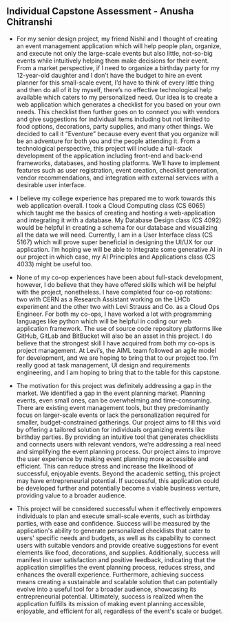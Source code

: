 ## Individual Capstone Assessment - Anusha Chitranshi

-   For my senior design project, my friend Nishil and I thought of creating an event management application which will help people plan, organize, and execute not only the large-scale events but also little, not-so-big events while intuitively helping them make decisions for their event. From a market perspective, if I need to organize a birthday party for my 12-year-old daughter and I don’t have the budget to hire an event planner for this small-scale event, I’d have to think of every little thing and then do all of it by myself, there’s no effective technological help available which caters to my personalized need. Our idea is to create a web application which generates a checklist for you based on your own needs. This checklist then further goes on to connect you with vendors and give suggestions for individual items including but not limited to food options, decorations, party supplies, and many other things. We decided to call it “Eventure” because every event that you organize will be an adventure for both you and the people attending it. From a technological perspective, this project will include a full-stack development of the application including front-end and back-end frameworks, databases, and hosting platforms. We’ll have to implement features such as user registration, event creation, checklist generation, vendor recommendations, and integration with external services with a desirable user interface.

-   I believe my college experience has prepared me to work towards this web application overall. I took a Cloud Computing class (CS 6065) which taught me the basics of creating and hosting a web-application and integrating it with a database. My Database Design class (CS 4092) would be helpful in creating a schema for our database and visualizing all the data we will need. Currently, I am in a User Interface class (CS 5167) which will prove super beneficial in designing the UI/UX for our application. I’m hoping we will be able to integrate some generative AI in our project in which case, my AI Principles and Applications class (CS 4033) might be useful too.

-   None of my co-op experiences have been about full-stack development, however, I do believe that they have offered skills which will be helpful with the project, nonetheless. I have completed four co-op rotations: two with CERN as a Research Assistant working on the LHCb experiment and the other two with Levi Strauss and Co. as a Cloud Ops Engineer. For both my co-ops, I have worked a lot with programming languages like python which will be helpful in coding our web application framework. The use of source code repository platforms like GitHub, GitLab and BitBucket will also be an asset in this project. I do believe that the strongest skill I have acquired from both my co-ops is project management. At Levi’s, the AIML team followed an agile model for development, and we are hoping to bring that to our project too. I’m really good at task management, UI design and requirements engineering, and I am hoping to bring that to the table for this capstone.

-   The motivation for this project was definitely addressing a gap in the market. We identified a gap in the event planning market. Planning events, even small ones, can be overwhelming and time-consuming. There are existing event management tools, but they predominantly focus on larger-scale events or lack the personalization required for smaller, budget-constrained gatherings. Our project aims to fill this void by offering a tailored solution for individuals organizing events like birthday parties. By providing an intuitive tool that generates checklists and connects users with relevant vendors, we’re addressing a real need and simplifying the event planning process. Our project aims to improve the user experience by making event planning more accessible and efficient. This can reduce stress and increase the likelihood of successful, enjoyable events. Beyond the academic setting, this project may have entrepreneurial potential. If successful, this application could be developed further and potentially become a viable business venture, providing value to a broader audience.

-   This project will be considered successful when it effectively empowers individuals to plan and execute small-scale events, such as birthday parties, with ease and confidence. Success will be measured by the application's ability to generate personalized checklists that cater to users' specific needs and budgets, as well as its capability to connect users with suitable vendors and provide creative suggestions for event elements like food, decorations, and supplies. Additionally, success will manifest in user satisfaction and positive feedback, indicating that the application simplifies the event planning process, reduces stress, and enhances the overall experience. Furthermore, achieving success means creating a sustainable and scalable solution that can potentially evolve into a useful tool for a broader audience, showcasing its entrepreneurial potential. Ultimately, success is realized when the application fulfills its mission of making event planning accessible, enjoyable, and efficient for all, regardless of the event's scale or budget.
